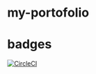 # my-portofolio
# badges
[![CircleCI](https://dl.circleci.com/status-badge/img/gh/NaomeJoyeuse/my-portofolio/tree/circleci-project-setup.svg?style=svg)](https://dl.circleci.com/status-badge/redirect/gh/NaomeJoyeuse/my-portofolio/tree/circleci-project-setup)
